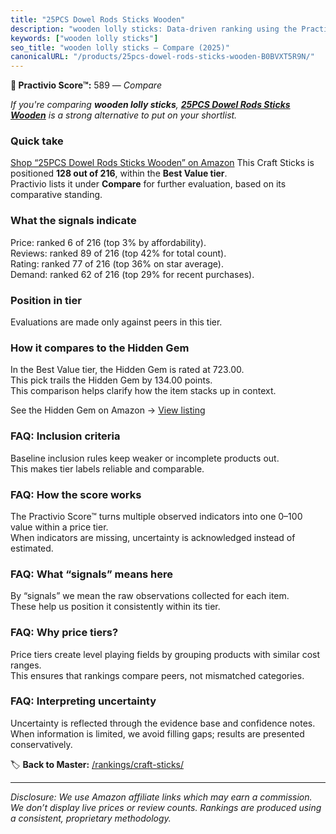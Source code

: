 ```yaml
---
title: "25PCS Dowel Rods Sticks Wooden"
description: "wooden lolly sticks: Data-driven ranking using the Practivio Score™. Positioned by quality, value, demand, findability, momentum."
keywords: ["wooden lolly sticks"]
seo_title: "wooden lolly sticks — Compare (2025)"
canonicalURL: "/products/25pcs-dowel-rods-sticks-wooden-B0BVXT5R9N/"
---
```


**🛒 Practivio Score™:** 589 — _Compare_


*If you're comparing **wooden lolly sticks**, **[25PCS Dowel Rods Sticks Wooden](https://www.amazon.com/dp/B0BVXT5R9N?tag=practivio-20)** is a strong alternative to put on your shortlist.*
### Quick take
[Shop “25PCS Dowel Rods Sticks Wooden” on Amazon](https://www.amazon.com/dp/B0BVXT5R9N?tag=practivio-20)
This Craft Sticks is positioned **128 out of 216**, within the **Best Value tier**.  
Practivio lists it under **Compare** for further evaluation, based on its comparative standing.

### What the signals indicate
Price: ranked 6 of 216 (top 3% by affordability).  
Reviews: ranked 89 of 216 (top 42% for total count).  
Rating: ranked 77 of 216 (top 36% on star average).  
Demand: ranked 62 of 216 (top 29% for recent purchases).

### Position in tier
Evaluations are made only against peers in this tier.

### How it compares to the Hidden Gem
In the Best Value tier, the Hidden Gem is rated at 723.00.  
This pick trails the Hidden Gem by 134.00 points.  
This comparison helps clarify how the item stacks up in context.  

See the Hidden Gem on Amazon → [View listing](https://www.amazon.com/dp/B07MY7W5LJ?tag=practivio-20)

### FAQ: Inclusion criteria
Baseline inclusion rules keep weaker or incomplete products out.  
This makes tier labels reliable and comparable.

### FAQ: How the score works
The Practivio Score™ turns multiple observed indicators into one 0–100 value within a price tier.  
When indicators are missing, uncertainty is acknowledged instead of estimated.

### FAQ: What “signals” means here
By “signals” we mean the raw observations collected for each item.  
These help us position it consistently within its tier.

### FAQ: Why price tiers?
Price tiers create level playing fields by grouping products with similar cost ranges.  
This ensures that rankings compare peers, not mismatched categories.

### FAQ: Interpreting uncertainty
Uncertainty is reflected through the evidence base and confidence notes.  
When information is limited, we avoid filling gaps; results are presented conservatively.

<!-- Missing template for Compare/CompareWithinPriceClass -->


🏷️ **Back to Master:** [/rankings/craft-sticks/](/rankings/craft-sticks/)

---
_Disclosure: We use Amazon affiliate links which may earn a commission. We don’t display live prices or review counts. Rankings are produced using a consistent, proprietary methodology._
